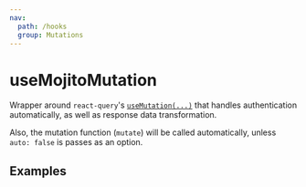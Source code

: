 ```yaml
---
nav:
  path: /hooks
  group: Mutations
---
```


# useMojitoMutation

Wrapper around `react-query`'s [`useMutation(...)`](https://react-query.tanstack.com/reference/useMutation) that handles
authentication automatically, as well as response data transformation.

Also, the mutation function (`mutate`) will be called automatically, unless `auto: false` is passes as an option.


## Examples

<code src="./demo/demo1.tsx" />
